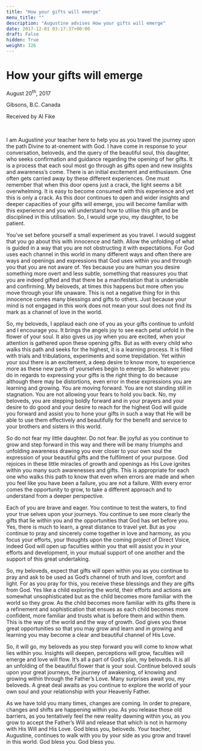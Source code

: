```yaml
---
title: "How your gifts will emerge"
menu_title: ""
description: "Augustine advises How your gifts will emerge"
date: 2017-12-01 03:17:37+00:00
draft: False
hidden: True
weight: 326
---
```

# How your gifts will emerge

August 20<sup>th</sup>, 2017

Gibsons, B.C. Canada

Received by Al Fike

 

I am Augustine your teacher here to help you as you travel the journey upon the path Divine to at-onement with God. I have come in response to your conversation, beloveds, and the query of the beautiful soul, this daughter, who seeks confirmation and guidance regarding the opening of her gifts. It is a process that each soul most go through as gifts open and new insights and awareness’s come. There is an initial excitement and enthusiasm. One often gets carried away by these different experiences. One must remember that when this door opens just a crack, the light seems a bit overwhelming. It is easy to become consumed with this experience and yet this is only a crack. As this door continues to open and wider insights and deeper capacities of your gifts will emerge, you will become familiar with this experience and you will understand how to utilise this gift and be disciplined in this utilisation. So, I would urge you, my daughter, to be patient. 

You’ve set before yourself a small experiment as you travel. I would suggest that you go about this with innocence and faith. Allow the unfolding of what is guided in a way that you are not obstructing it with expectations. For God uses each channel in this world in many different ways and often there are ways and openings and expressions that God uses within you and through you that you are not aware of. Yes because you are human you desire something more overt and less subtle, something that reassures you that you are indeed gifted and that there be a manifestation that is undeniable and confirming. My beloveds, at times this happens but more often you move through your life unaware. This is not a negative thing for in this innocence comes many blessings and gifts to others. Just because your mind is not engaged in this work does not mean your soul does not find its mark as a channel of love in the world.

So, my beloveds, I applaud each one of you as your gifts continue to unfold and I encourage you. It brings the angels joy to see each petal unfold in the flower of your soul. It also gives us joy when you are excited, when your attention is gathered upon these opening gifts. But as with every child who walks this path and seeks for the highest, it is a learning process. It is filled with trials and tribulations, experiments and some trepidation. Yet within your soul there is an excitement, a deep desire to know more, to experience more as these new parts of yourselves begin to emerge. So whatever you do in regards to expressing your gifts is the right thing to do because although there may be distortions, even error in these expressions you are learning and growing. You are moving forward. You are not standing still in stagnation. You are not allowing your fears to hold you back. No, my beloveds, you are stepping boldly forward and in your prayers and your desire to do good and your desire to reach for the highest God will guide you forward and assist you to hone your gifts in such a way that He will be able to use them effectively and beautifully for the benefit and service to your brothers and sisters in this world.

So do not fear my little daughter. Do not fear. Be joyful as you continue to grow and step forward in this way and there will be many triumphs and unfolding awareness drawing you ever closer to your own soul the expression of your beautiful gifts and the fulfilment of your purpose. God rejoices in these little miracles of growth and openings as His Love ignites within you many such awarenesses and gifts. This is appropriate for each one who walks this path to know that even when errors are made and when you feel like you have been a failure, you are not a failure. With every error comes the opportunity to grow, to take a different approach and to understand from a deeper perspective. 

Each of you are brave and eager. You continue to test the waters, to find your true selves upon your journeys. You continue to see more clearly the gifts that lie within you and the opportunities that God has set before you. Yes, there is much to learn, a great distance to travel yet. But as you continue to pray and sincerely come together in love and harmony, as you focus your efforts, your thoughts upon the coming project of Direct Voice, indeed God will open up faculties within you that will assist you in your efforts and development, in your mutual support of one another and the support of this great undertaking. 

So, my beloveds, expect that gifts will open within you as you continue to pray and ask to be used as God’s channel of truth and love, comfort and light. For as you pray for this, you receive these blessings and they are gifts from God. Yes like a child exploring the world, their efforts and actions are somewhat unsophisticated but as the child becomes more familiar with the world so they grow. As the child becomes more familiar with its gifts there is a refinement and sophistication that ensues as each child becomes more confident, more familiar and trusts what is before them and within them. This is the way of the world and the way of growth. God gives you these great opportunities so that you may grow and learn and in growing and learning you may become a clear and beautiful channel of His Love.

So, it will go, my beloveds as you step forward you will come to know what lies within you. Insights will deepen, perceptions will grow, faculties will emerge and love will flow. It’s all a part of God’s plan, my beloveds. It is all an unfolding of the beautiful flower that is your soul. Continue beloved souls upon your great journeys, the journey of awakening, of knowing and growing within through the Father’s Love. Many surprises await you, my beloveds. A great deal awaits as you continue to explore the world of your own soul and your relationship with your Heavenly Father. 

As we have told you many times, changes are coming. In order to prepare, changes and shifts are happening within you. As you release those old barriers, as you tentatively feel the new reality dawning within you, as you grow to accept the Father’s Will and release that which is not in harmony with His Will and His Love. God bless you, beloveds. Your teacher, Augustine, continues to walk with you by your side as you grow and travel in this world. God bless you. God bless you.